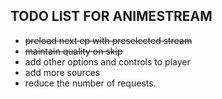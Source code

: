 ## TODO LIST FOR ANIMESTREAM

- ~~preload next ep with preselected stream~~
- ~~maintain quality on skip~~
- add other options and controls to player
- add more sources
- reduce the number of requests.
